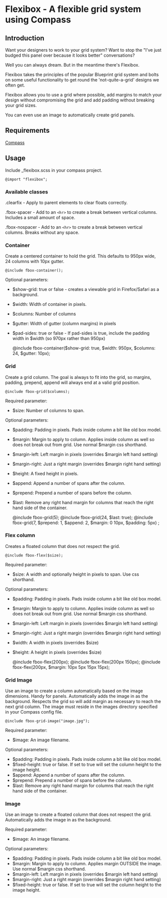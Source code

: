 Flexibox - A flexible grid system using Compass
===============================================

Introduction
------------

Want your designers to work to your grid system?
Want to stop the "I've just budged this panel over because it looks better" conversations?

Well you can always dream. But in the meantime there's Flexibox.

Flexibox takes the principles of the popular Blueprint grid system and bolts on some
useful functionality to get round the 'not-quite-a-grid' designs we often get.

Flexibox allows you to use a grid where possible, add margins to match your design without
compromising the grid and add padding without breaking your grid sizes.

You can even use an image to automatically create grid panels.


Requirements
------------

[Compass](http://compass-style.org/)


Usage
-----

Include _flexibox.scss in your compass project.

    @import "flexibox";

### Available classes

.clearfix - Apply to parent elements to clear floats correctly.

.fbox-spacer - Add to an `<hr>` to create a break between vertical columns. Includes a small amount of space.

.fbox-nospacer - Add to an `<hr>` to create a break between vertical columns. Breaks without any space.


### Container

Create a centered container to hold the grid. This defaults to 950px wide, 24 columns with
10px gutter.

    @include fbox-container();

Optional parameters:

- $show-grid: true or false - creates a viewable grid in Firefox/Safari as a background.
- $width: Width of container in pixels.
- $columns: Number of columns
- $gutter: Width of gutter (column margins) in pixels
- $pad-sides: true or false - If pad-sides is true, include the padding width in $width (so 970px rather than 950px)

  @include fbox-container($show-grid: true, $width: 950px, $columns: 24, $gutter: 10px);

### Grid

Create a grid column. The goal is always to fit into the grid, so margins, padding, prepend, append
will always end at a valid grid position.

    @include fbox-grid($columns);

Required parameter:
- $size: Number of columns to span.

Optional parameters:
- $padding: Padding in pixels. Pads inside column a bit like old box model.
- $margin: Margin to apply to column. Applies inside column as well so does not break out from grid.
Use normal $margin css shorthand.
- $margin-left: Left margin in pixels (overrides $margin left hand setting)
- $margin-right: Just a right margin (overrides $margin right hand setting)
- $height: A fixed height in pixels.
- $append: Append a number of spans after the column.
- $prepend: Prepend a number of spans before the column.
- $last: Remove any right hand margin for columns that reach the right hand side of the container.

    @include fbox-grid(5);
    @include fbox-grid(24, $last: true);
    @include fbox-grid(7, $prepend: 1, $append: 2, $margin: 0 10px, $padding: 5px) ;

### Flex column

Creates a floated column that does not respect the grid.

    @include fbox-flex($size);

Required parameter:
- $size: A width and optionally height in pixels to span. Use css shorthand.

Optional parameters:
- $padding: Padding in pixels. Pads inside column a bit like old box model.
- $margin: Margin to apply to column. Applies inside column as well so does not break out from grid.
Use normal $margin css shorthand.
- $margin-left: Left margin in pixels (overrides $margin left hand setting)
- $margin-right: Just a right margin (overrides $margin right hand setting)
- $width: A width in pixels (overrides $size)
- $height: A height in pixels (overrides $size)

    @include fbox-flex(200px);
    @include fbox-flex(200px 150px);
    @include fbox-flex(200px, $margin: 10px 5px 15px 15px);

### Grid Image

Use an image to create a column automatically based on the image dimensions. Handy for panels.
Automatically adds the image in as the background.
Respects the grid so will add margin as necessary to reach the next grid column.
The image must reside in the images directory specified in your Compass config file.

    @include fbox-grid-image("image.jpg");

Required parameter:
- $image: An image filename.

Optional parameters:
- $padding: Padding in pixels. Pads inside column a bit like old box model.
- $fixed-height: true or false. If set to true will set the column height to the image height.
- $append: Append a number of spans after the column.
- $prepend: Prepend a number of spans before the column.
- $last: Remove any right hand margin for columns that reach the right hand side of the container.

### Image

Use an image to create a floated column that does not respect the grid.
Automatically adds the image in as the background.

Required parameter:
- $image: An image filename.

Optional parameters:
- $padding: Padding in pixels. Pads inside column a bit like old box model.
- $margin: Margin to apply to column. Applies margin OUTSIDE the image.
Use normal $margin css shorthand.
- $margin-left: Left margin in pixels (overrides $margin left hand setting)
- $margin-right: Just a right margin (overrides $margin right hand setting)
- $fixed-height: true or false. If set to true will set the column height to the image height.
